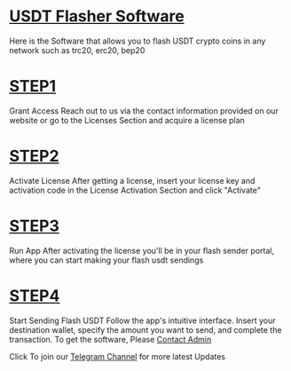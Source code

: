 # [USDT Flasher Software](https://t.me/coathox)

Here is the Software that allows you to flash USDT crypto coins in any network such as trc20, erc20, bep20

# [STEP1](https://t.me/coathox)
Grant Access Reach out to us via the contact information provided on our website or go to the Licenses Section and acquire a license plan

# [STEP2](https://t.me/coathox)
Activate License After getting a license, insert your license key and activation code in the License Activation Section and click "Activate"

# [STEP3](https://t.me/coathox)
Run App After activating the license you'll be in your flash sender portal, where you can start making your flash usdt sendings

# [STEP4](https://t.me/coathox)
Start Sending Flash USDT Follow the app's intuitive interface. Insert your destination wallet, specify the amount you want to send, and complete the transaction. To get the software, Please [Contact Admin](https://t.me/coathox)

Click To join our [Telegram Channel](https://t.me/bitcoin_flashing) for more latest Updates

